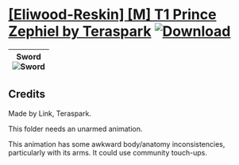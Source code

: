 # [\[Eliwood-Reskin\] \[M\] T1 Prince Zephiel by Teraspark](https://git.io/JisMH) [![Download](https://img.shields.io/badge/Download--red?style=social&logo=github)](https://git.io/JisDw)

| <b>Sword</b><br/><img alt="Sword" src="https://git.io/Jisik"/> |
| :---: |

## Credits

Made by Link, Teraspark.

This folder needs an unarmed animation.

This animation has some awkward body/anatomy inconsistencies, particularly with its arms. It could use community touch-ups.


